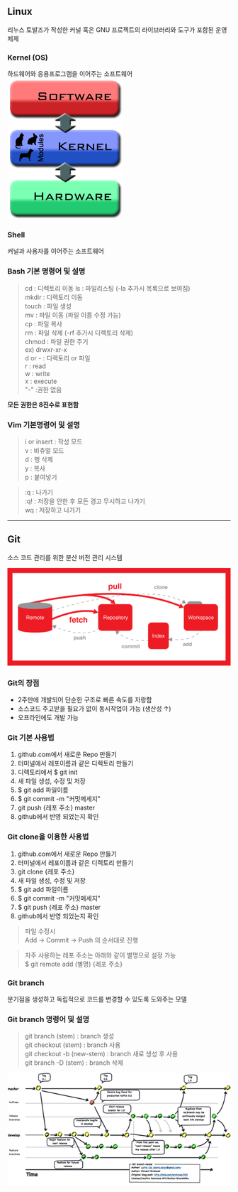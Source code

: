 ## **Linux**
리누스 토발즈가 작성한 커널 혹은 GNU 프로젝트의 라이브러리와 도구가 포함된 운영체제

### **Kernel (OS)**   
하드웨어와 응용프로그램을 이어주는 소프트웨어
![kernel_img](./Kernel-simple.png)

### **Shell**
커널과 사용자를 이어주는 소프트웨어

### **Bash 기본 명령어 및 설명**

>cd : 디렉토리 이동
>ls : 파일리스팅 (-la 추가시 목록으로 보여짐)       
>mkdir : 디렉토리 이동     
>touch : 파일 생성   
>mv : 파일 이동 (파일 이름 수정 가능)   
>cp : 파일 복사   
>rm : 파일 삭제 (-rf 추가시 디렉토리 삭제)   
>chmod : 파일 권한 주기     
ex) drwxr-xr-x   
d or - : 디렉토리 or 파일   
r : read   
w : write   
x : execute   
"-" :권한 없음   

**모든 권한은 8진수로 표현함**

### **Vim 기본명령어 및 설명**
>i or insert : 작성 모드   
>v : 비쥬얼 모드   
>d : 행 삭제   
>y : 복사   
>p : 붙여넣기   

> :q : 나가기   
> :q! : 저장을 안한 후 모든 경고 무시하고 나가기   
> wq : 저장하고 나가기
<hr></hr>

## **Git**
 소스 코드 관리를 위한 분산 버전 관리 시스템

![git_img](./git.png)

### **Git의 장점**
- 2주만에 개발되어 단순한 구조로 빠른 속도를 자랑함
- 소스코드 주고받을 필요가 없이 동시작업이 가능 (생산성 ↑)
- 오프라인에도 개발 가능

### **Git 기본 사용법**
1. github.com에서 새로운 Repo 만들기
1. 터미널에서 레포이름과 같은 디렉토리 만들기
1. 디렉토리에서 $ git init
1. 새 파일 생성, 수정 및 저장
1. $ git add 파일이름
1. $ git commit -m "커밋메세지"
1. git push {레포 주소} master
1. github에서 반영 되었는지 확인

### **Git clone을 이용한 사용법**
1. github.com에서 새로운 Repo 만들기
1. 터미널에서 레포이름과 같은 디렉토리 만들기
1. git clone {레포 주소}
1. 새 파일 생성, 수정 및 저장
1. $ git add 파일이름
1. $ git commit -m "커밋메세지"
1. $ git push {레포 주소} master
1. github에서 반영 되었는지 확인

> 파일 수정시   
Add -> Commit -> Push 의 순서대로 진행

> 자주 사용하는 레포 주소는 아래와 같이 별명으로 설정 가능   
$ git remote add (별명) {레포 주소}

### **Git branch**
분기점을 생성하고 독립적으로 코드를 변경할 수 있도록 도와주는 모델

### **Git branch 명령어 및 설명**
>git branch (stem) : branch 생성   
>git checkout (stem) : branch 사용   
>git checkout -b (new-stem) : branch 새로 생성 후 사용   
>git branch -D (stem) : branch 삭제   

![branch_img](./branch.png)
